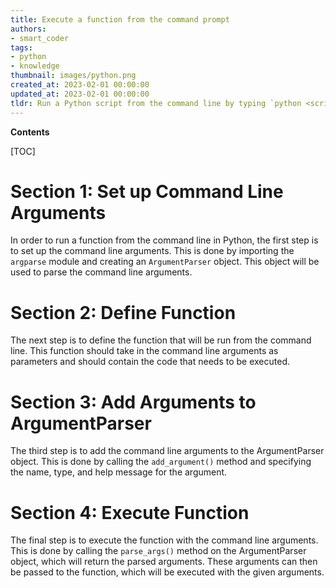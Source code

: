 ```yaml
---
title: Execute a function from the command prompt
authors:
- smart_coder
tags:
- python
- knowledge
thumbnail: images/python.png
created_at: 2023-02-01 00:00:00
updated_at: 2023-02-01 00:00:00
tldr: Run a Python script from the command line by typing `python <scriptname>.py` into the terminal.
---
```


**Contents**

[TOC]

# Section 1: Set up Command Line Arguments

In order to run a function from the command line in Python, the first step is to set up the command line arguments. This is done by importing the `argparse` module and creating an `ArgumentParser` object. This object will be used to parse the command line arguments.

# Section 2: Define Function

The next step is to define the function that will be run from the command line. This function should take in the command line arguments as parameters and should contain the code that needs to be executed.

# Section 3: Add Arguments to ArgumentParser

The third step is to add the command line arguments to the ArgumentParser object. This is done by calling the `add_argument()` method and specifying the name, type, and help message for the argument.

# Section 4: Execute Function

The final step is to execute the function with the command line arguments. This is done by calling the `parse_args()` method on the ArgumentParser object, which will return the parsed arguments. These arguments can then be passed to the function, which will be executed with the given arguments.
